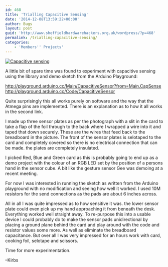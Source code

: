 ```yaml
---
id: 468
title: 'Trialling Capacitive Sensing'
date: '2014-12-08T13:59:22+00:00'
author: Bugs
layout: post
guid: 'http://www.sheffieldhardwarehackers.org.uk/wordpress/?p=468'
permalink: /trialling-capacitive-sensing/
categories:
    - 'Members'' Projects'
---
```


[![Capacitive sensing](https://www.sheffieldhackspace.org.uk/wordpress/wp-content/uploads/2014/12/unnamed.jpg)](https://www.sheffieldhackspace.org.uk/wordpress/wp-content/uploads/2014/12/unnamed.jpg)

A little bit of spare time was found to experiment with capacitive sensing using the library and demo sketch from the Arduino Playground:

<http://playground.arduino.cc/Main/CapacitiveSensor?from=Main.CapSense>  
<http://playground.arduino.cc/Code/CapacitiveSensor>

Quite surprisingly this all works purely on software and the way that the Atmega pins are implemented. There is an explanation as to how it all works in the second link.

I made up three sensor plates as per the photograph with a slit in the card to take a flap of the foil through to the back where I wrapped a wire into it and taped that down securely. These are the wires that feed back to the breadboard in the picture. The front of the sensor plates is selotaped to the card and completely covered so there is no electrical connection that can be made. the plates are completely insulated.

I picked Red, Blue and Green card as this is probably going to end up as a demo project with the colour of an RGB LED set by the position of a persons hand in the sensor cube. A bit like the gesture sensor Gee was demoing at a recent meeting.

For now I was interested in running the sketch as written from the Arduino playground with no modification and seeing how well it worked. I used 10M resistors for the send connections as the pads are about 6 inches across.

All in all I was quite impressed as to how sensitive it was. the lower sensor plate could even pick up my hand approaching it from beneath the desk. Everything worked well straight away. To re-purpose this into a usable device I could probably do to make the sensor pads unidirectional by placing a ground plane behind the card and play around with the code and resistor values some more. As well as eliminate the breadboard capacitance. But over all I was very impressed for an hours work with card, cooking foil, selotape and scissors.

Time for more experimentation.

–Kirbs
<!--- path/to this posts images is ![]({{ site.baseurl }}/assets/blog/2014-12-08-trialling-capacitive-sensing/ --->